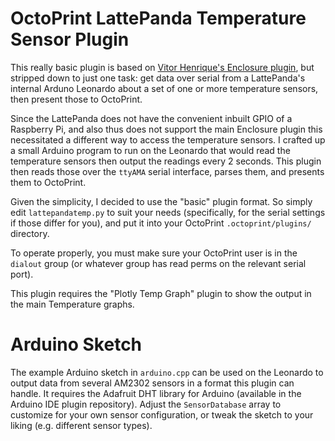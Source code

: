 # OctoPrint LattePanda Temperature Sensor Plugin 

This really basic plugin is based on [Vitor Henrique's Enclosure plugin](https://github.com/vitormhenrique/OctoPrint-Enclosure), but stripped down to just one task: get data over serial from a LattePanda's internal Arduno Leonardo about a set of one or more temperature sensors, then present those to OctoPrint.

Since the LattePanda does not have the convenient inbuilt GPIO of a Raspberry Pi, and also thus does not support the main Enclosure plugin this necessitated a different way to access the temperature sensors. I crafted up a small Arduino program to run on the Leonardo that would read the temperature sensors then output the readings every 2 seconds. This plugin then reads those over the `ttyAMA` serial interface, parses them, and presents them to OctoPrint.

Given the simplicity, I decided to use the "basic" plugin format. So simply edit `lattepandatemp.py` to suit your needs (specifically, for the serial settings if those differ for you), and put it into your OctoPrint `.octoprint/plugins/` directory.

To operate properly, you must make sure your OctoPrint user is in the `dialout` group (or whatever group has read perms on the relevant serial port).

This plugin requires the "Plotly Temp Graph" plugin to show the output in the main Temperature graphs.

# Arduino Sketch

The example Arduino sketch in `arduino.cpp` can be used on the Leonardo to output data from several AM2302 sensors in a format this plugin can handle. It requires the Adafruit DHT library for Arduino (available in the Arduino IDE plugin repository). Adjust the `SensorDatabase` array to customize for your own sensor configuration, or tweak the sketch to your liking (e.g. different sensor types).
